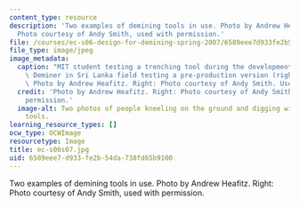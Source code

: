 ```yaml
---
content_type: resource
description: 'Two examples of demining tools in use. Photo by Andrew Heafitz. Right:
  Photo courtesy of Andy Smith, used with permission.'
file: /courses/ec-s06-design-for-demining-spring-2007/6589eee7d933fe2b54da738fd65b9100_ec-s06s07.jpg
file_type: image/jpeg
image_metadata:
  caption: "MIT student testing a trenching tool during the development process (left),\
    \ Deminer in Sri Lanka field testing a pre-production version (right).\_(Left:\
    \ Photo by Andrew Heafitz. Right: Photo courtesy of Andy Smith. Used with permission.)"
  credit: 'Photo by Andrew Heafitz. Right: Photo courtesy of Andy Smith, used with
    permission.'
  image-alt: Two photos of people kneeling on the ground and digging with demining
    tools.
learning_resource_types: []
ocw_type: OCWImage
resourcetype: Image
title: ec-s06s07.jpg
uid: 6589eee7-d933-fe2b-54da-738fd65b9100
---
```

Two examples of demining tools in use. Photo by Andrew Heafitz. Right: Photo courtesy of Andy Smith, used with permission.

